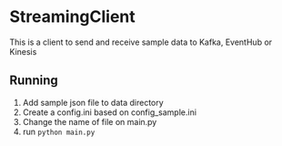 # StreamingClient
This is a client to send and receive sample data to Kafka, EventHub or Kinesis

## Running
1. Add sample json file to data directory
2. Create a config.ini based on config_sample.ini
3. Change the name of file on main.py
4. run `python main.py`
